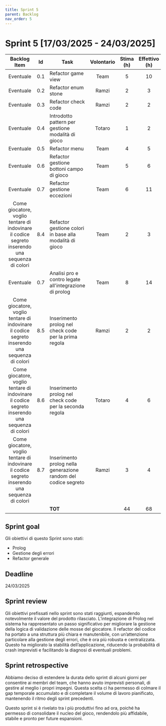 ```yaml
---
title: Sprint 5
parent: Backlog
nav_order: 5
---
```

# Sprint 5 [17/03/2025 - 24/03/2025]
|                                          Backlog Item                                           | Id  | Task                                                           | Volontario | Stima (h) | Effettivo (h) |
|:-----------------------------------------------------------------------------------------------:|:---:|----------------------------------------------------------------|:----------:|:---------:|:-------------:|
|                                            Eventuale                                            | 0.1 | Refactor game view                                             |    Team    |     5     |      10       |
|                                            Eventuale                                            | 0.2 | Refactor enum stone                                            |   Ramzi    |     2     |       3       |
|                                            Eventuale                                            | 0.3 | Refactor check code                                            |   Ramzi    |     2     |       2       |
|                                            Eventuale                                            | 0.4 | Introdotto pattern per gestione modalità di gioco              |   Totaro   |     1     |       2       |
|                                            Eventuale                                            | 0.5 | Refactor menu                                                  |    Team    |     4     |       5       |
|                                            Eventuale                                            | 0.6 | Refactor gestione bottoni campo di gioco                       |    Team    |     5     |       6       |
|                                            Eventuale                                            | 0.7 | Refactor gestione eccezioni                                    |    Team    |     6     |      11       |
| Come giocatore, voglio tentare di indovinare il codice segreto inserendo una sequenza di colori | 8.4 | Refactor gestione colori in base alla modalità di gioco        |    Team    |     2     |       3       |
|                                            Eventuale                                            | 0.7 | Analisi pro e contro legate all'integrazione di prolog         |    Team    |     8     |      14       |
| Come giocatore, voglio tentare di indovinare il codice segreto inserendo una sequenza di colori | 8.5 | Inserimento prolog nel check code per la prima regola          |   Ramzi    |     2     |       2       |
| Come giocatore, voglio tentare di indovinare il codice segreto inserendo una sequenza di colori | 8.6 | Inserimento prolog nel check code per la seconda regola        |   Totaro   |     4     |       6       |
| Come giocatore, voglio tentare di indovinare il codice segreto inserendo una sequenza di colori | 8.7 | Inserimento prolog nella generazione random del codice segreto |   Ramzi    |     3     |       4       |
|                                                                                                 |     | **TOT**                                                        |            |    44     |      68       |

## Sprint goal

Gli obiettivi di questo Sprint sono stati:
- Prolog
- Gestione degli errori
- Refactor generale

## Deadline

24/03/2025

## Sprint review
Gli obiettivi prefissati nello sprint sono stati raggiunti, espandendo notevolmente il valore del prodotto rilasciato.
L’integrazione di Prolog nel sistema ha rappresentato un passo significativo per migliorare la gestione della logica di 
validazione delle mosse del giocatore.
Il refactor del codice ha portato a una struttura più chiara e manutenibile, con un’attenzione particolare alla gestione degli 
errori, che è ora più robusta e centralizzata. Questo ha migliorato la stabilità dell’applicazione, riducendo la probabilità di 
crash imprevisti e facilitando la diagnosi di eventuali problemi.

## Sprint retrospective
Abbiamo deciso di estendere la durata dello sprint di alcuni giorni per consentire ai membri del team, che 
hanno avuto imprevisti personali, di gestire al meglio i propri impegni. Questa scelta ci ha permesso di colmare il gap 
temporale accumulato e di completare il volume di lavoro pianificato, mantenendo il ritmo degli sprint precedenti.

Questo sprint si è rivelato tra i più produttivi fino ad ora, poiché ha permesso di consolidare il nucleo del gioco, rendendolo 
più affidabile, stabile e pronto per future espansioni.
